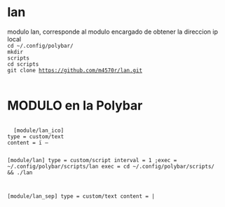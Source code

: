 # lan
modulo lan, corresponde al modulo encargado de obtener la direccion ip local <br>
<code>cd ~/.config/polybar/</code><br>
<code>mkdir scripts</code><br>
<code>cd scripts</code><br>
<code>git clone https://github.com/m4570r/lan.git</code>
<br><br>
# MODULO en la Polybar
<code>
  [module/lan_ico]
type = custom/text
content = ï – 

[module/lan]
type = custom/script
interval = 1
;exec = ~/.config/polybar/scripts/lan 
exec = cd ~/.config/polybar/scripts/  && ./lan

[module/lan_sep]
type = custom/text
content = |
  </code>

